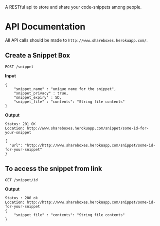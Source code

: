 A RESTful api to store and share your code-snippets among people.


# API Documentation

All API calls should be made to `http://www.shareboxes.herokuapp.com/`.

## Create a Snippet Box

`POST /snippet`

**Input**

```
{
    "snippet_name" : "unique name for the snippet",
    "snippet_privacy" : true, 
    "snippet_expiry" : 5D,  
    "snippet_file" : "contents": "String file contents"
}
```

**Output**

```
Status: 201 OK
Location: http://www.shareboxes.herokuapp.com/snippet/some-id-for-your-snippet

{
  "url": "http://http://www.shareboxes.herokuapp.com/snippet/some-id-for-your-snippet"
}
```

## To access the snippet from link

`GET /snippet/id`


**Output**
```
Status : 200 ok
Location: http://http://www.shareboxes.herokuapp.com/snippet/some-id-for-your-snippet
{
    "snippet_file" : "contents": "String file contents"
}

